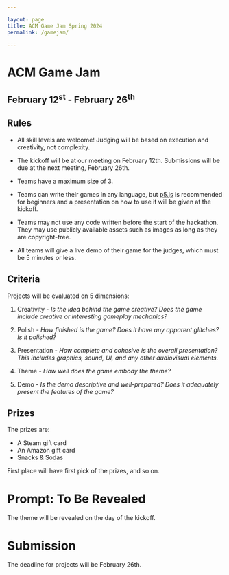 ```yaml
---

layout: page
title: ACM Game Jam Spring 2024
permalink: /gamejam/

---
```


# ACM Game Jam

## February 12<sup>st</sup> - February 26<sup>th</sup>

## Rules

* All skill levels are welcome! Judging will be based on execution and creativity, not complexity. 

* The kickoff will be at our meeting on February 12th. Submissions will be due at the next meeting, February 26th. 

* Teams have a maximum size of 3. 

* Teams can write their games in any language, but [p5.js][P5] is recommended for beginners and a presentation on how to use it will be given at the kickoff. 

* Teams may not use any code written before the start of the hackathon. They may use publicly available assets such as images as long as they are copyright-free. 

* All teams will give a live demo of their game for the judges, which must be 5 minutes or less. 


## Criteria

Projects will be evaluated on 5 dimensions: 

1. Creativity - *Is the idea behind the game creative? Does the game include creative or interesting gameplay mechanics?* 

2. Polish - *How finished is the game? Does it have any apparent glitches? Is it polished?* 

3. Presentation - *How complete and cohesive is the overall presentation? This includes graphics, sound, UI, and any other audiovisual elements.* 

4. Theme - *How well does the game embody the theme?* 

5. Demo - *Is the demo descriptive and well-prepared? Does it adequately present the features of the game?* 


## Prizes
The prizes are: 

* A Steam gift card
* An Amazon gift card
* Snacks & Sodas

First place will have first pick of the prizes, and so on. 


# Prompt: To Be Revealed

The theme will be revealed on the day of the kickoff. 


# Submission

The deadline for projects will be February 26th. 




[Rubric]: {{site.baseurl}}/assets/hackathon/ACMHackathonInformation2023.pdf
[Submit]: https://forms.gle/BxQ8EGFBUMRZR3D48
[P5]: https://p5js.org/